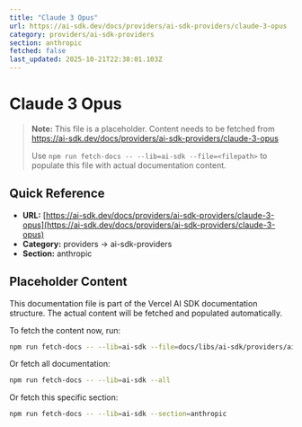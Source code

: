```yaml
---
title: "Claude 3 Opus"
url: https://ai-sdk.dev/docs/providers/ai-sdk-providers/claude-3-opus
category: providers/ai-sdk-providers
section: anthropic
fetched: false
last_updated: 2025-10-21T22:38:01.103Z
---
```


# Claude 3 Opus

> **Note:** This file is a placeholder. Content needs to be fetched from https://ai-sdk.dev/docs/providers/ai-sdk-providers/claude-3-opus
>
> Use `npm run fetch-docs -- --lib=ai-sdk --file=<filepath>` to populate this file with actual documentation content.

## Quick Reference

- **URL:** [https://ai-sdk.dev/docs/providers/ai-sdk-providers/claude-3-opus](https://ai-sdk.dev/docs/providers/ai-sdk-providers/claude-3-opus)
- **Category:** providers → ai-sdk-providers
- **Section:** anthropic

## Placeholder Content

This documentation file is part of the Vercel AI SDK documentation structure.
The actual content will be fetched and populated automatically.

To fetch the content now, run:

```bash
npm run fetch-docs -- --lib=ai-sdk --file=docs/libs/ai-sdk/providers/ai-sdk-providers/claude-3-opus.md
```

Or fetch all documentation:

```bash
npm run fetch-docs -- --lib=ai-sdk --all
```

Or fetch this specific section:

```bash
npm run fetch-docs -- --lib=ai-sdk --section=anthropic
```
